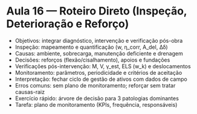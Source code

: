 # Aula 16 — Roteiro Direto (Inspeção, Deterioração e Reforço)

- Objetivos: integrar diagnóstico, intervenção e verificação pós-obra
- Inspeção: mapeamento e quantificação (w, η_corr, A_del, Δδ)
- Causas: ambiente, sobrecarga, manutenção deficiente e drenagem
- Decisões: reforços (flexão/cisalhamento), apoios e fundações
- Verificações pós-intervenção: M, V, γ_est, ELS (w_k) e deslocamentos
- Monitoramento: parâmetros, periodicidade e critérios de aceitação
- Interpretação: fechar ciclo de gestão de ativos com dados de campo
- Erros comuns: sem plano de monitoramento; reforçar sem tratar causas-raiz
- Exercício rápido: árvore de decisão para 3 patologias dominantes
- Tarefa: plano de monitoramento (KPIs, frequência, responsáveis)
